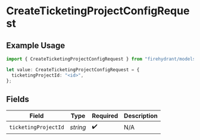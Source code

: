 # CreateTicketingProjectConfigRequest

## Example Usage

```typescript
import { CreateTicketingProjectConfigRequest } from "firehydrant/models/operations";

let value: CreateTicketingProjectConfigRequest = {
  ticketingProjectId: "<id>",
};
```

## Fields

| Field                | Type                 | Required             | Description          |
| -------------------- | -------------------- | -------------------- | -------------------- |
| `ticketingProjectId` | *string*             | :heavy_check_mark:   | N/A                  |